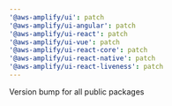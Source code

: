 ```yaml
---
'@aws-amplify/ui': patch
'@aws-amplify/ui-angular': patch
'@aws-amplify/ui-react': patch
'@aws-amplify/ui-vue': patch
'@aws-amplify/ui-react-core': patch
'@aws-amplify/ui-react-native': patch
'@aws-amplify/ui-react-liveness': patch
---
```


Version bump for all public packages
